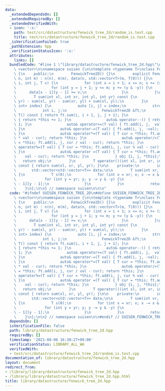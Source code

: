 ```yaml
---
data:
  _extendedDependsOn: []
  _extendedRequiredBy: []
  _extendedVerifiedWith:
  - icon: ':x:'
    path: test/src/datastructure/fenwick_tree_2d/random_is.test.cpp
    title: test/src/datastructure/fenwick_tree_2d/random_is.test.cpp
  _isVerificationFailed: true
  _pathExtension: hpp
  _verificationStatusIcon: ':x:'
  attributes:
    links: []
  bundledCode: "#line 1 \"library/datastructure/fenwick_tree_2d.hpp\"\n\n\n\n#include\
    \ <vector>\n\nnamespace suisen {\n\ntemplate <typename T>\nclass FenwickTree2D\
    \ {\n    public:\n        FenwickTree2D() {}\n        explicit FenwickTree2D(int\
    \ n, int m) : n(n), m(m), data(n, std::vector<T>(m, T(0))) {}\n        void add(int\
    \ i, int j, T v) {\n            for (int x = i + 1; x <= n; x += (x & -x)) {\n\
    \                for (int y = j + 1; y <= m; y += (y & -y)) {\n              \
    \      data[x - 1][y - 1] += v;\n                }\n            }\n        }\n\
    \        T sum(int xl, int xr, int yl, int yr) const {\n            return sum(xr,\
    \ yr) - sum(xl, yr) - sum(xr, yl) + sum(xl, yl);\n        }\n        auto operator[](std::pair<int,\
    \ int> index) {\n            auto [i, j] = index;\n            struct {\n    \
    \            int i, j;\n                FenwickTree2D &ft;\n                operator\
    \ T() const { return ft.sum(i, i + 1, j, j + 1); }\n                auto& operator++()\
    \ { return *this += 1; }\n                auto& operator--() { return *this -=\
    \ 1; }\n                auto& operator+=(T val) { ft.add(i, j,  val); return *this;\
    \ }\n                auto& operator-=(T val) { ft.add(i, j, -val); return *this;\
    \ }\n                auto& operator*=(T val) { T cur = *this; ft.add(i, j, cur\
    \ * val - cur); return *this; }\n                auto& operator/=(T val) { T cur\
    \ = *this; ft.add(i, j, cur / val - cur); return *this; }\n                auto&\
    \ operator%=(T val) { T cur = *this; ft.add(i, j, cur % val - cur); return *this;\
    \ }\n                auto& operator =(T val) { T cur = *this; ft.add(i, j,   \
    \    val - cur); return *this; }\n            } obj {i, j, *this};\n         \
    \   return obj;\n        }\n        T operator()(int xl, int xr, int yl, int yr)\
    \ const { return sum(xl, xr, yl, yr); }\n\n    private:\n        int n, m;\n \
    \       std::vector<std::vector<T>> data;\n\n        T sum(int xr, int yr) const\
    \ {\n            T s(0);\n            for (int x = xr; x; x -= x & -x) {\n   \
    \             for (int y = yr; y; y -= y & -y) {\n                    s += data[x\
    \ - 1][y - 1];\n                }\n            }\n            return s;\n    \
    \    }\n};\n\n} // namespace suisen\n\n\n"
  code: "#ifndef SUISEN_FENWICK_TREE_2D\n#define SUISEN_FENWICK_TREE_2D\n\n#include\
    \ <vector>\n\nnamespace suisen {\n\ntemplate <typename T>\nclass FenwickTree2D\
    \ {\n    public:\n        FenwickTree2D() {}\n        explicit FenwickTree2D(int\
    \ n, int m) : n(n), m(m), data(n, std::vector<T>(m, T(0))) {}\n        void add(int\
    \ i, int j, T v) {\n            for (int x = i + 1; x <= n; x += (x & -x)) {\n\
    \                for (int y = j + 1; y <= m; y += (y & -y)) {\n              \
    \      data[x - 1][y - 1] += v;\n                }\n            }\n        }\n\
    \        T sum(int xl, int xr, int yl, int yr) const {\n            return sum(xr,\
    \ yr) - sum(xl, yr) - sum(xr, yl) + sum(xl, yl);\n        }\n        auto operator[](std::pair<int,\
    \ int> index) {\n            auto [i, j] = index;\n            struct {\n    \
    \            int i, j;\n                FenwickTree2D &ft;\n                operator\
    \ T() const { return ft.sum(i, i + 1, j, j + 1); }\n                auto& operator++()\
    \ { return *this += 1; }\n                auto& operator--() { return *this -=\
    \ 1; }\n                auto& operator+=(T val) { ft.add(i, j,  val); return *this;\
    \ }\n                auto& operator-=(T val) { ft.add(i, j, -val); return *this;\
    \ }\n                auto& operator*=(T val) { T cur = *this; ft.add(i, j, cur\
    \ * val - cur); return *this; }\n                auto& operator/=(T val) { T cur\
    \ = *this; ft.add(i, j, cur / val - cur); return *this; }\n                auto&\
    \ operator%=(T val) { T cur = *this; ft.add(i, j, cur % val - cur); return *this;\
    \ }\n                auto& operator =(T val) { T cur = *this; ft.add(i, j,   \
    \    val - cur); return *this; }\n            } obj {i, j, *this};\n         \
    \   return obj;\n        }\n        T operator()(int xl, int xr, int yl, int yr)\
    \ const { return sum(xl, xr, yl, yr); }\n\n    private:\n        int n, m;\n \
    \       std::vector<std::vector<T>> data;\n\n        T sum(int xr, int yr) const\
    \ {\n            T s(0);\n            for (int x = xr; x; x -= x & -x) {\n   \
    \             for (int y = yr; y; y -= y & -y) {\n                    s += data[x\
    \ - 1][y - 1];\n                }\n            }\n            return s;\n    \
    \    }\n};\n\n} // namespace suisen\n\n#endif // SUISEN_FENWICK_TREE_2D\n"
  dependsOn: []
  isVerificationFile: false
  path: library/datastructure/fenwick_tree_2d.hpp
  requiredBy: []
  timestamp: '2021-08-06 16:30:27+09:00'
  verificationStatus: LIBRARY_ALL_WA
  verifiedWith:
  - test/src/datastructure/fenwick_tree_2d/random_is.test.cpp
documentation_of: library/datastructure/fenwick_tree_2d.hpp
layout: document
redirect_from:
- /library/library/datastructure/fenwick_tree_2d.hpp
- /library/library/datastructure/fenwick_tree_2d.hpp.html
title: library/datastructure/fenwick_tree_2d.hpp
---
```

